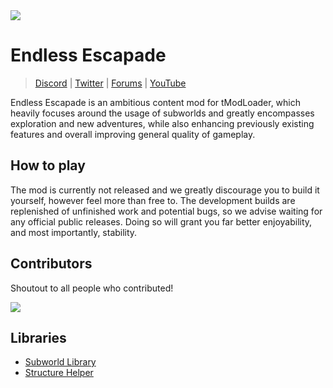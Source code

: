 <img src="https://i.imgur.com/1gMvgdt.png" align="center"/>

# Endless Escapade

> [Discord](https://discord.gg/aFnqEFB) | [Twitter](https://twitter.com/ProjectEEMod) | [Forums](https://forums.terraria.org/index.php?threads/endless-escapade.98739/) | [YouTube](https://www.youtube.com/@endlessescapade4859)

Endless Escapade is an ambitious content mod for tModLoader, which heavily focuses around the usage of subworlds and greatly encompasses exploration and new adventures, while also enhancing previously
existing features and overall improving general quality of gameplay.

## How to play

The mod is currently not released and we greatly discourage you to build it yourself, however feel more than free to. The development builds are replenished of unfinished work and potential bugs, so we advise waiting for any official public releases. Doing so will grant you far better enjoyability, and most importantly, stability.

## Contributors

Shoutout to all people who contributed!

<a href="https://github.com/EndlessEscapade/EndlessEscapade/graphs/contributors">
  <img src="https://contrib.rocks/image?repo=EndlessEscapade/EndlessEscapade&max=900&columns=20"/>
</a>

## Libraries

* [Subworld Library](https://github.com/jjohnsnaill/SubworldLibrary)
* [Structure Helper](https://github.com/ScalarVector1/StructureHelper)

